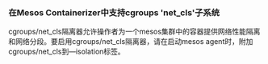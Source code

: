 ### 在Mesos Containerizer中支持cgroups 'net_cls'子系统

cgroups/net_cls隔离器允许操作者为一个mesos集群中的容器提供网络性能隔离和网络分段。要启用cgroups/net_cls隔离器，请在启动mesos agent时，附加cgroups/net_cls到—isolation标签。

